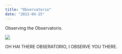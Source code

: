 ```yaml
---
title: "Observatorio"
date: "2013-04-25"
---
```


Observing the Observatorio.

![](images/tumblr_inline_mlt62iIep61qz4rgp.jpg)

OH HAI THERE OBSERATORIO, I OBSERVE YOU THERE.
